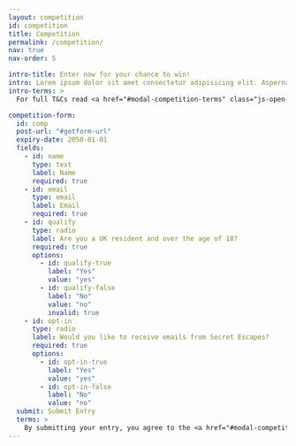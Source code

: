 ```yaml
---
layout: competition
id: competition
title: Competition
permalink: /competition/
nav: true
nav-order: 5

intro-title: Enter now for your chance to win!
intro: Lorem ipsum dolor sit amet consectetur adipisicing elit. Aspernatur non facere, iure quod numquam eum, dolorem saepe placeat ipsum sunt deleniti. Pariatur cumque, sint suscipit nisi ratione adipisci deserunt aut.
intro-terms: >
  For full T&Cs read <a href="#modal-competition-terms" class="js-open-modal underline">here</a>

competition-form:
  id: comp
  post-url: "#getform-url"
  expiry-date: 2050-01-01
  fields:
    - id: name
      type: text
      label: Name
      required: true
    - id: email
      type: email
      label: Email
      required: true
    - id: qualify
      type: radio
      label: Are you a UK resident and over the age of 18?
      required: true
      options:
        - id: qualify-true
          label: "Yes"
          value: "yes"
        - id: qualify-false
          label: "No"
          value: "no"
          invalid: true
    - id: opt-in
      type: radio
      label: Would you like to receive emails from Secret Escapes?
      required: true
      options:
        - id: opt-in-true
          label: "Yes"
          value: "yes"
        - id: opt-in-false
          label: "No"
          value: "no"
  submit: Submit Entry
  terms: >
    By submitting your entry, you agree to the <a href="#modal-competition-terms" class="js-open-modal underline">terms and conditions</a> of this competition
---
```


